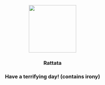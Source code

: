 <p align="center">
    <img src="https://raw.githubusercontent.com/PokeAPI/sprites/master/sprites/pokemon/19.png" width="150" height="150">
</p>
<h3 align="center"> <b>Rattata</b></h3>
<h3 align="center">Have a terrifying day! (contains irony)</h3>
